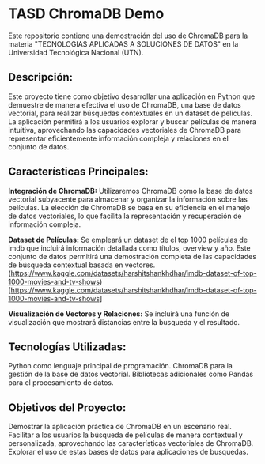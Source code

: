 # TASD ChromaDB Demo

Este repositorio contiene una demostración del uso de ChromaDB para la materia "TECNOLOGIAS APLICADAS A SOLUCIONES DE DATOS" en la Universidad Tecnológica Nacional (UTN).

## Descripción:

Este proyecto tiene como objetivo desarrollar una aplicación en Python que demuestre de manera efectiva el uso de ChromaDB, una base de datos vectorial, para realizar búsquedas contextuales en un dataset de películas. La aplicación permitirá a los usuarios explorar y buscar películas de manera intuitiva, aprovechando las capacidades vectoriales de ChromaDB para representar eficientemente información compleja y relaciones en el conjunto de datos.

## Características Principales:

**Integración de ChromaDB:** Utilizaremos ChromaDB como la base de datos vectorial subyacente para almacenar y organizar la información sobre las películas. La elección de ChromaDB se basa en su eficiencia en el manejo de datos vectoriales, lo que facilita la representación y recuperación de información compleja.

**Dataset de Películas:** Se empleará un dataset de el top 1000 películas de imdb que incluirá información detallada como títulos, overview y año. Este conjunto de datos permitirá una demostración completa de las capacidades de búsqueda contextual basada en vectores. (https://www.kaggle.com/datasets/harshitshankhdhar/imdb-dataset-of-top-1000-movies-and-tv-shows)[https://www.kaggle.com/datasets/harshitshankhdhar/imdb-dataset-of-top-1000-movies-and-tv-shows]

**Visualización de Vectores y Relaciones:** Se incluirá una función de visualización que mostrará distancias entre la busqueda y el resultado.

## Tecnologías Utilizadas:

Python como lenguaje principal de programación.
ChromaDB para la gestión de la base de datos vectorial.
Bibliotecas adicionales como Pandas para el procesamiento de datos.

## Objetivos del Proyecto:

Demostrar la aplicación práctica de ChromaDB en un escenario real.
Facilitar a los usuarios la búsqueda de películas de manera contextual y personalizada, aprovechando las características vectoriales de ChromaDB.
Explorar el uso de estas bases de datos para aplicaciones de busquedas.

